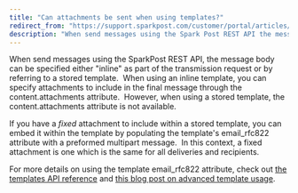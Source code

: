 ```yaml
---
title: "Can attachments be sent when using templates?"
redirect_from: "https://support.sparkpost.com/customer/portal/articles/2458261-can-attachments-be-sent-when-using-templates-"
description: "When send messages using the Spark Post REST API the message body can be specified either inline as part of the transmission request or by referring to a stored template When using an inline template you can specify attachments to include in the final message through the content attachments attribute..."
---
```


When send messages using the SparkPost REST API, the message body can be specified either "inline" as part of the transmission request or by referring to a stored template.  When using an inline template, you can specify attachments to include in the final message through the content.attachments attribute.  However, when using a stored template, the content.attachments attribute is not available.

If you have a *fixed* attachment to include within a stored template, you can embed it within the template by populating the template's email_rfc822 attribute with a preformed multipart message.  In this context, a fixed attachment is one which is the same for all deliveries and recipients.

For more details on using the template email_rfc822 attribute, check out [the templates API reference](https://developers.sparkpost.com/api/templates) and [this blog post on advanced template usage](https://www.sparkpost.com/blog/advanced-email-templates/).